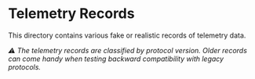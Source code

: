 # Telemetry Records

This directory contains various fake or realistic records of telemetry data.

_⚠  The telemetry records are classified by protocol version. Older records can come handy when testing backward compatibility with legacy protocols._
